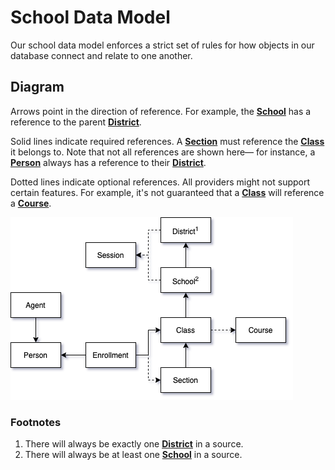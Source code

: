 # School Data Model

Our school data model enforces a strict set of rules for how objects in our database connect and relate to one another.

## Diagram

Arrows point in the direction of reference. For example, the **[School](../../api/v2.0/models/external/school)** has a reference to the parent **[District](../../api/v2.0/models/external/district)**.

Solid lines indicate required references. A **[Section](../../api/v2.0/models/external/section)** must reference the **[Class](../../api/v2.0/models/external/class)** it belongs to. Note that not all references are shown here— for instance, a **[Person](../../api/v2.0/models/external/person)** always has a reference to their **[District](../../api/v2.0/models/external/district)**.

Dotted lines indicate optional references. All providers might not support certain features. For example, it's not guaranteed that a **[Class](../../api/v2.0/models/external/class)** will reference a **[Course](../../api/v2.0/models/external/course)**.

![Diagram](../../media/school-data-model.png)

### Footnotes
1. There will always be exactly one **[District](../../api/v2.0/models/external/district)** in a source.
2. There will always be at least one **[School](../../api/v2.0/models/external/school)** in a source.

